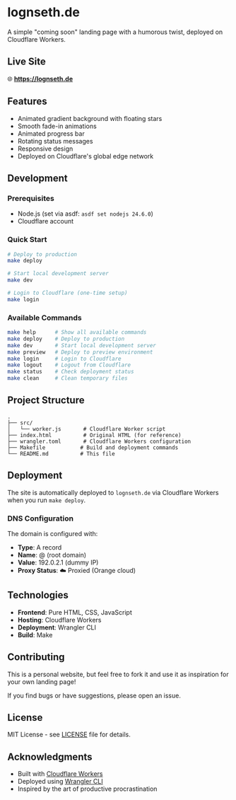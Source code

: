 # lognseth.de

A simple "coming soon" landing page with a humorous twist, deployed on Cloudflare Workers.

## Live Site

🌐 **https://lognseth.de**

## Features

- Animated gradient background with floating stars
- Smooth fade-in animations
- Animated progress bar
- Rotating status messages
- Responsive design
- Deployed on Cloudflare's global edge network

## Development

### Prerequisites

- Node.js (set via asdf: `asdf set nodejs 24.6.0`)
- Cloudflare account

### Quick Start

```bash
# Deploy to production
make deploy

# Start local development server
make dev

# Login to Cloudflare (one-time setup)
make login
```

### Available Commands

```bash
make help      # Show all available commands
make deploy    # Deploy to production
make dev       # Start local development server
make preview   # Deploy to preview environment
make login     # Login to Cloudflare
make logout    # Logout from Cloudflare
make status    # Check deployment status
make clean     # Clean temporary files
```

## Project Structure

```
.
├── src/
│   └── worker.js       # Cloudflare Worker script
├── index.html          # Original HTML (for reference)
├── wrangler.toml       # Cloudflare Workers configuration
├── Makefile           # Build and deployment commands
└── README.md          # This file
```

## Deployment

The site is automatically deployed to `lognseth.de` via Cloudflare Workers when you run `make deploy`.

### DNS Configuration

The domain is configured with:

- **Type**: A record
- **Name**: @ (root domain)
- **Value**: 192.0.2.1 (dummy IP)
- **Proxy Status**: ☁️ Proxied (Orange cloud)

## Technologies

- **Frontend**: Pure HTML, CSS, JavaScript
- **Hosting**: Cloudflare Workers
- **Deployment**: Wrangler CLI
- **Build**: Make

## Contributing

This is a personal website, but feel free to fork it and use it as inspiration for your own landing page!

If you find bugs or have suggestions, please open an issue.

## License

MIT License - see [LICENSE](LICENSE) file for details.

## Acknowledgments

- Built with [Cloudflare Workers](https://workers.cloudflare.com/)
- Deployed using [Wrangler CLI](https://developers.cloudflare.com/workers/wrangler/)
- Inspired by the art of productive procrastination
